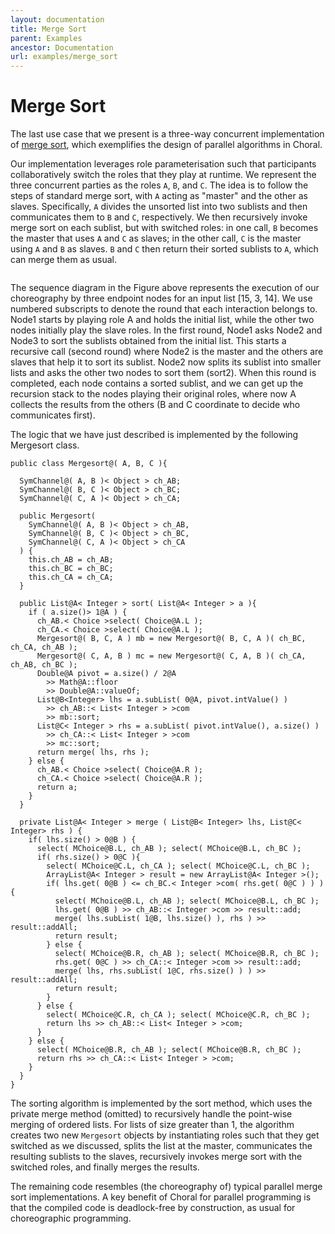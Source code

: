```yaml
---
layout: documentation
title: Merge Sort
parent: Examples
ancestor: Documentation
url: examples/merge_sort
---
```


# Merge Sort

The last use case that we present is a three-way concurrent implementation of [merge sort](https://en.wikipedia.org/wiki/Merge_sort), which exemplifies the design of parallel algorithms in Choral. 

Our implementation leverages role parameterisation such that participants collaboratively switch the roles that they play at runtime.
We represent the three concurrent parties as the roles `A`, `B`, and `C`. The idea is to follow the steps of standard merge sort, with `A` acting as
"master" and the other as slaves. Specifically, `A` divides the unsorted list into two sublists and then communicates them to `B` and `C`, respectively. We then recursively invoke merge sort on each sublist, but with switched roles: in one call, `B` becomes the master that uses `A` and `C` as slaves; in the other call, `C` is the master using `A` and `B` as slaves. `B` and `C` then return their sorted sublists to `A`, which can merge them as usual.

<div class="col-6 mx-auto" markdown=0>
<a target="_blank" href="/img/merge_sort.png"><img class="img-fluid" src="/img/merge_sort.png" alt=""></a>
</div>

The sequence diagram in the Figure above represents the execution of our choreography by three endpoint nodes for an input list [15, 3, 14]. We use numbered subscripts to denote the round that each interaction belongs to. Node1 starts by playing role A and holds the initial list, while the other two nodes initially play the slave roles. In the first round, Node1 asks Node2 and Node3 to sort the sublists obtained from the initial list. This starts a recursive call (second round) where Node2 is the master and the others are slaves that help it to sort its sublist. Node2 now splits its sublist into smaller lists and asks the other two nodes to sort them (sort2). When this round is completed, each node contains a sorted sublist, and we can get up the recursion stack to the nodes playing their original roles, where now A collects the results from the others (B and C coordinate to decide who communicates first).

The logic that we have just described is implemented by the following Mergesort class.

```choral
public class Mergesort@( A, B, C ){
  
  SymChannel@( A, B )< Object > ch_AB;
  SymChannel@( B, C )< Object > ch_BC;
  SymChannel@( C, A )< Object > ch_CA;
  
  public Mergesort( 
    SymChannel@( A, B )< Object > ch_AB,
    SymChannel@( B, C )< Object > ch_BC,
    SymChannel@( C, A )< Object > ch_CA 
  ) { 
    this.ch_AB = ch_AB;
    this.ch_BC = ch_BC;
    this.ch_CA = ch_CA; 
  }

  public List@A< Integer > sort( List@A< Integer > a ){ 
    if ( a.size()> 1@A ) {
      ch_AB.< Choice >select( Choice@A.L );
      ch_CA.< Choice >select( Choice@A.L );
      Mergesort@( B, C, A ) mb = new Mergesort@( B, C, A )( ch_BC, ch_CA, ch_AB );
      Mergesort@( C, A, B ) mc = new Mergesort@( C, A, B )( ch_CA, ch_AB, ch_BC );
      Double@A pivot = a.size() / 2@A 
        >> Math@A::floor
        >> Double@A::valueOf; 
      List@B<Integer> lhs = a.subList( 0@A, pivot.intValue() )
        >> ch_AB::< List< Integer > >com 
        >> mb::sort;
      List@C< Integer > rhs = a.subList( pivot.intValue(), a.size() )
        >> ch_CA::< List< Integer > >com 
        >> mc::sort; 
      return merge( lhs, rhs );
    } else {
      ch_AB.< Choice >select( Choice@A.R );
      ch_CA.< Choice >select( Choice@A.R );
      return a;
    } 
  }
  
  private List@A< Integer > merge ( List@B< Integer> lhs, List@C< Integer> rhs ) {
    if( lhs.size() > 0@B ) {
      select( MChoice@B.L, ch_AB ); select( MChoice@B.L, ch_BC );
      if( rhs.size() > 0@C ){
        select( MChoice@C.L, ch_CA ); select( MChoice@C.L, ch_BC );
        ArrayList@A< Integer > result = new ArrayList@A< Integer >();
        if( lhs.get( 0@B ) <= ch_BC.< Integer >com( rhs.get( 0@C ) ) ){
          select( MChoice@B.L, ch_AB ); select( MChoice@B.L, ch_BC );
          lhs.get( 0@B ) >> ch_AB::< Integer >com >> result::add;
          merge( lhs.subList( 1@B, lhs.size() ), rhs ) >> result::addAll;
          return result;
        } else {
          select( MChoice@B.R, ch_AB ); select( MChoice@B.R, ch_BC );
          rhs.get( 0@C ) >> ch_CA::< Integer >com >> result::add;
          merge( lhs, rhs.subList( 1@C, rhs.size() ) ) >> result::addAll;
          return result;
        }
      } else {
        select( MChoice@C.R, ch_CA ); select( MChoice@C.R, ch_BC );
        return lhs >> ch_AB::< List< Integer > >com;
      }
    } else {
      select( MChoice@B.R, ch_AB ); select( MChoice@B.R, ch_BC );
      return rhs >> ch_CA::< List< Integer > >com;
    }
  }
}
```

The sorting algorithm is implemented by the sort method, which uses the private merge method (omitted) to recursively handle the point-wise merging of ordered lists. For lists of size greater than 1, the algorithm creates two new `Mergesort` objects by instantiating roles such that they get switched as we discussed, splits the list at the master, communicates the resulting sublists to the slaves, recursively invokes merge sort with the switched roles, and finally merges the results.

The remaining code resembles (the choreography of) typical parallel merge sort implementations. A key benefit of Choral for parallel programming is that the compiled code is deadlock-free by construction, as usual for choreographic programming.